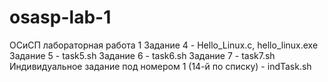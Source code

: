 # osasp-lab-1
ОСиСП лабораторная работа 1
Задание 4 - Hello_Linux.c, hello_linux.exe
Задание 5 - task5.sh
Задание 6 - task6.sh
Задание 7 - task7.sh
Индивидуальное задание под номером 1 (14-й по списку) - indTask.sh
